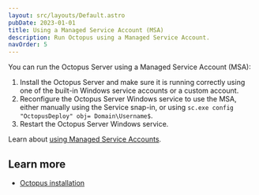 ```yaml
---
layout: src/layouts/Default.astro
pubDate: 2023-01-01
title: Using a Managed Service Account (MSA)
description: Run Octopus using a Managed Service Account.
navOrder: 5
---
```

You can run the Octopus Server using a Managed Service Account (MSA):

1. Install the Octopus Server and make sure it is running correctly using one of the built-in Windows service accounts or a custom account.
1. Reconfigure the Octopus Server Windows service to use the MSA, either manually using the Service snap-in, or using `sc.exe config "OctopusDeploy" obj= Domain\Username$`.
1. Restart the Octopus Server Windows service.

Learn about [using Managed Service Accounts](https://technet.microsoft.com/en-us/library/dd548356(v=ws.10).aspx).

## Learn more

- [Octopus installation](/docs/installation/)
